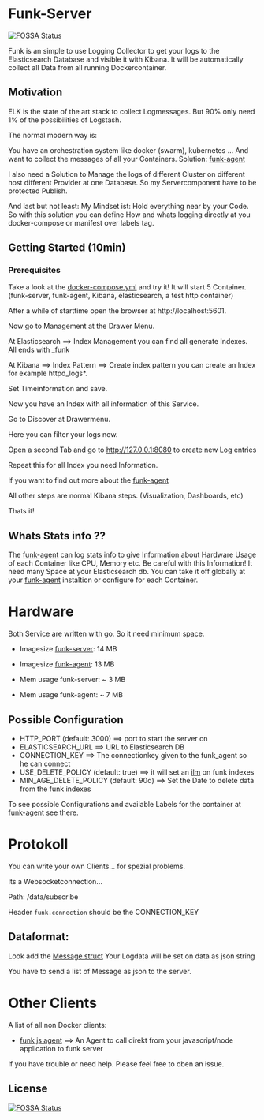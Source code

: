 # Funk-Server
[![FOSSA Status](https://app.fossa.io/api/projects/git%2Bgithub.com%2Ffasibio%2Ffunk-server.svg?type=shield)](https://app.fossa.io/projects/git%2Bgithub.com%2Ffasibio%2Ffunk-server?ref=badge_shield)



Funk is an simple to use Logging Collector to get your logs to the Elasticsearch Database and visible it with Kibana.
It will be automatically collect all Data from all running Dockercontainer. 

## Motivation

ELK is the state of the art stack to collect Logmessages. 
But 90% only need 1% of the possibilities of Logstash.

The normal modern way is: 

You have an orchestration system like docker (swarm), kubernetes ...
And want to collect the messages of all your Containers. Solution: [funk-agent](https://github.com/fasibio/funk_agent)

I also need a Solution to Manage the logs of different Cluster on different host different Provider at one Database. 
So my Servercomponent have to be protected Publish. 

And last but not least: 
My Mindset ist: 
Hold everything near by your Code. 
So with this solution you can define How and whats logging directly at you docker-compose or manifest over labels tag.

## Getting Started (10min)

### Prerequisites

Take a look at the [docker-compose.yml](./example/docker-compose.yml) and try it!
It will start 5 Container.(funk-server, funk-agent, Kibana, elasticsearch, a test http container) 

After a while of starttime open the browser at http://localhost:5601.

Now go to Management at the Drawer Menu. 

At Elasticsearch ==> Index Management you can find all generate Indexes. All ends with _funk

At Kibana ==> Index Pattern ==> Create index pattern you can create an Index for example httpd_logs*. 

Set Timeinformation and save. 

Now you have an Index with all information of this Service. 

Go to Discover at Drawermenu. 

Here you can filter your logs now. 

Open a second Tab and go to http://127.0.0.1:8080 to create new Log entries

Repeat this for all Index you need Information. 



If you want to find out more about the [funk-agent](https://github.com/fasibio/funk_agent)

All other steps are normal Kibana steps. (Visualization, Dashboards, etc)


Thats it! 

## Whats Stats info ?? 
The [funk-agent](https://github.com/fasibio/funk_agent) can log stats info to give Information about Hardware Usage of each Container like CPU, Memory etc. 
Be careful with this Information! It need many Space at your Elasticsearch db. You can take it off globally at your [funk-agent](https://github.com/fasibio/funk_agent) instaltion or configure for each Container.
 
# Hardware 
Both Service are written with go. 
So it need minimum space. 
- Imagesize [funk-server](https://hub.docker.com/r/fasibio/funk_server): 14 MB

- Imagesize [funk-agent](https://hub.docker.com/r/fasibio/funk_agent/tags): 13 MB

- Mem usage funk-server: ~ 3 MB

- Mem usage funk-agent: ~ 7 MB


## Possible Configuration

 - HTTP_PORT (default: 3000) ==> port to start the server on
 - ELASTICSEARCH_URL ==> URL to Elasticsearch DB
 - CONNECTION_KEY ==> The connectionkey given to the funk_agent so he can connect
 - USE_DELETE_POLICY (default: true) ==>  it will set an [ilm](https://www.elastic.co/guide/en/elasticsearch/reference/current/getting-started-index-lifecycle-management.html) on funk indexes
 - MIN_AGE_DELETE_POLICY (default: 90d) ==> Set the Date to delete data from the funk indexes


To see possible Configurations and available Labels for the container at [funk-agent](https://github.com/fasibio/funk_agent) see there. 


# Protokoll

You can write your own Clients... for spezial problems. 

Its a Websocketconnection...

Path: /data/subscribe

Header ```funk.connection``` should be the CONNECTION_KEY

## Dataformat: 
Look add the [Message struct](./types.go)
Your Logdata will be set on data as json string

You have to send a list of Message as json to the server. 



# Other Clients

A list of all non Docker clients: 
- [funk js agent](https://github.com/fasibio/funk-js-agent) ==> An Agent to call direkt from your javascript/node application to funk server


If you have trouble or need help. Please feel free to oben an issue. 

## License
[![FOSSA Status](https://app.fossa.io/api/projects/git%2Bgithub.com%2Ffasibio%2Ffunk-server.svg?type=large)](https://app.fossa.io/projects/git%2Bgithub.com%2Ffasibio%2Ffunk-server?ref=badge_large)